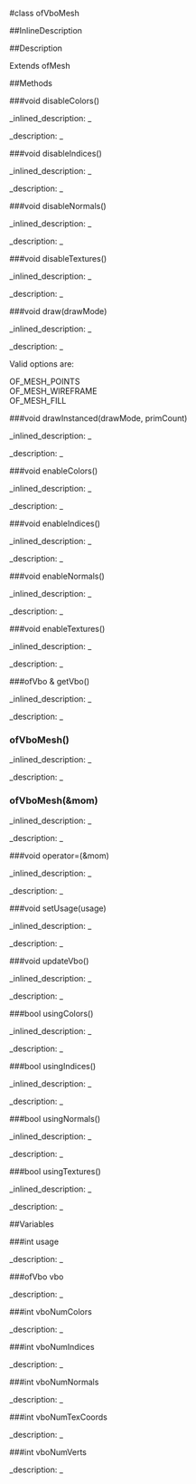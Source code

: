 #class ofVboMesh


<!--
_visible: True_
_advanced: False_
_istemplated: False_
-->

##InlineDescription






##Description

Extends ofMesh





##Methods



###void disableColors()

<!--
_syntax: disableColors()_
_name: disableColors_
_returns: void_
_returns_description: _
_parameters: _
_access: public_
_version_started: 0072_
_version_deprecated: _
_summary: _
_constant: False_
_static: False_
_visible: True_
_advanced: False_
-->

_inlined_description: _








_description: _








<!----------------------------------------------------------------------------->

###void disableIndices()

<!--
_syntax: disableIndices()_
_name: disableIndices_
_returns: void_
_returns_description: _
_parameters: _
_access: public_
_version_started: 0072_
_version_deprecated: _
_summary: _
_constant: False_
_static: False_
_visible: True_
_advanced: False_
-->

_inlined_description: _








_description: _








<!----------------------------------------------------------------------------->

###void disableNormals()

<!--
_syntax: disableNormals()_
_name: disableNormals_
_returns: void_
_returns_description: _
_parameters: _
_access: public_
_version_started: 0072_
_version_deprecated: _
_summary: _
_constant: False_
_static: False_
_visible: True_
_advanced: False_
-->

_inlined_description: _








_description: _








<!----------------------------------------------------------------------------->

###void disableTextures()

<!--
_syntax: disableTextures()_
_name: disableTextures_
_returns: void_
_returns_description: _
_parameters: _
_access: public_
_version_started: 0072_
_version_deprecated: _
_summary: _
_constant: False_
_static: False_
_visible: True_
_advanced: False_
-->

_inlined_description: _








_description: _








<!----------------------------------------------------------------------------->

###void draw(drawMode)

<!--
_syntax: draw(drawMode)_
_name: draw_
_returns: void_
_returns_description: _
_parameters: ofPolyRenderMode drawMode_
_access: public_
_version_started: _
_version_deprecated: _
_summary: _
_constant: False_
_static: False_
_visible: True_
_advanced: False_
-->

_inlined_description: _








_description: _

Valid options are: 

OF_MESH_POINTS 	 
OF_MESH_WIREFRAME   	
OF_MESH_FILL   






<!----------------------------------------------------------------------------->

###void drawInstanced(drawMode, primCount)

<!--
_syntax: drawInstanced(drawMode, primCount)_
_name: drawInstanced_
_returns: void_
_returns_description: _
_parameters: ofPolyRenderMode drawMode, int primCount_
_access: public_
_version_started: 0073_
_version_deprecated: _
_summary: _
_constant: False_
_static: False_
_visible: True_
_advanced: False_
-->

_inlined_description: _








_description: _








<!----------------------------------------------------------------------------->

###void enableColors()

<!--
_syntax: enableColors()_
_name: enableColors_
_returns: void_
_returns_description: _
_parameters: _
_access: public_
_version_started: 0072_
_version_deprecated: _
_summary: _
_constant: False_
_static: False_
_visible: True_
_advanced: False_
-->

_inlined_description: _








_description: _








<!----------------------------------------------------------------------------->

###void enableIndices()

<!--
_syntax: enableIndices()_
_name: enableIndices_
_returns: void_
_returns_description: _
_parameters: _
_access: public_
_version_started: 0072_
_version_deprecated: _
_summary: _
_constant: False_
_static: False_
_visible: True_
_advanced: False_
-->

_inlined_description: _








_description: _








<!----------------------------------------------------------------------------->

###void enableNormals()

<!--
_syntax: enableNormals()_
_name: enableNormals_
_returns: void_
_returns_description: _
_parameters: _
_access: public_
_version_started: 0072_
_version_deprecated: _
_summary: _
_constant: False_
_static: False_
_visible: True_
_advanced: False_
-->

_inlined_description: _








_description: _








<!----------------------------------------------------------------------------->

###void enableTextures()

<!--
_syntax: enableTextures()_
_name: enableTextures_
_returns: void_
_returns_description: _
_parameters: _
_access: public_
_version_started: 0072_
_version_deprecated: _
_summary: _
_constant: False_
_static: False_
_visible: True_
_advanced: False_
-->

_inlined_description: _








_description: _








<!----------------------------------------------------------------------------->

###ofVbo & getVbo()

<!--
_syntax: getVbo()_
_name: getVbo_
_returns: ofVbo &_
_returns_description: _
_parameters: _
_access: public_
_version_started: 0073_
_version_deprecated: _
_summary: _
_constant: False_
_static: False_
_visible: True_
_advanced: False_
-->

_inlined_description: _








_description: _








<!----------------------------------------------------------------------------->

### ofVboMesh()

<!--
_syntax: ofVboMesh()_
_name: ofVboMesh_
_returns: _
_returns_description: _
_parameters: _
_access: public_
_version_started: 007_
_version_deprecated: _
_summary: _
_constant: False_
_static: False_
_visible: True_
_advanced: False_
-->

_inlined_description: _








_description: _








<!----------------------------------------------------------------------------->

### ofVboMesh(&mom)

<!--
_syntax: ofVboMesh(&mom)_
_name: ofVboMesh_
_returns: _
_returns_description: _
_parameters: const ofMesh &mom_
_access: public_
_version_started: 007_
_version_deprecated: _
_summary: _
_constant: False_
_static: False_
_visible: True_
_advanced: False_
-->

_inlined_description: _








_description: _








<!----------------------------------------------------------------------------->

###void operator=(&mom)

<!--
_syntax: operator=(&mom)_
_name: operator=_
_returns: void_
_returns_description: _
_parameters: const ofMesh &mom_
_access: public_
_version_started: 0073_
_version_deprecated: _
_summary: _
_constant: False_
_static: False_
_visible: True_
_advanced: False_
-->

_inlined_description: _








_description: _








<!----------------------------------------------------------------------------->

###void setUsage(usage)

<!--
_syntax: setUsage(usage)_
_name: setUsage_
_returns: void_
_returns_description: _
_parameters: int usage_
_access: public_
_version_started: _
_version_deprecated: _
_summary: _
_constant: False_
_static: False_
_visible: True_
_advanced: False_
-->

_inlined_description: _








_description: _








<!----------------------------------------------------------------------------->

###void updateVbo()

<!--
_syntax: updateVbo()_
_name: updateVbo_
_returns: void_
_returns_description: _
_parameters: _
_access: private_
_version_started: 0073_
_version_deprecated: _
_summary: _
_constant: False_
_static: False_
_visible: True_
_advanced: False_
-->

_inlined_description: _








_description: _








<!----------------------------------------------------------------------------->

###bool usingColors()

<!--
_syntax: usingColors()_
_name: usingColors_
_returns: bool_
_returns_description: _
_parameters: _
_access: public_
_version_started: 0072_
_version_deprecated: _
_summary: _
_constant: False_
_static: False_
_visible: True_
_advanced: False_
-->

_inlined_description: _








_description: _








<!----------------------------------------------------------------------------->

###bool usingIndices()

<!--
_syntax: usingIndices()_
_name: usingIndices_
_returns: bool_
_returns_description: _
_parameters: _
_access: public_
_version_started: 0072_
_version_deprecated: _
_summary: _
_constant: False_
_static: False_
_visible: True_
_advanced: False_
-->

_inlined_description: _








_description: _








<!----------------------------------------------------------------------------->

###bool usingNormals()

<!--
_syntax: usingNormals()_
_name: usingNormals_
_returns: bool_
_returns_description: _
_parameters: _
_access: public_
_version_started: 0072_
_version_deprecated: _
_summary: _
_constant: False_
_static: False_
_visible: True_
_advanced: False_
-->

_inlined_description: _








_description: _








<!----------------------------------------------------------------------------->

###bool usingTextures()

<!--
_syntax: usingTextures()_
_name: usingTextures_
_returns: bool_
_returns_description: _
_parameters: _
_access: public_
_version_started: 0072_
_version_deprecated: _
_summary: _
_constant: False_
_static: False_
_visible: True_
_advanced: False_
-->

_inlined_description: _








_description: _








<!----------------------------------------------------------------------------->

##Variables



###int usage

<!--
_name: usage_
_type: int_
_access: private_
_version_started: 007_
_version_deprecated: _
_summary: _
_visible: True_
_constant: True_
_advanced: False_
-->

_description: _








<!----------------------------------------------------------------------------->

###ofVbo vbo

<!--
_name: vbo_
_type: ofVbo_
_access: private_
_version_started: 007_
_version_deprecated: _
_summary: _
_visible: True_
_constant: True_
_advanced: False_
-->

_description: _








<!----------------------------------------------------------------------------->

###int vboNumColors

<!--
_name: vboNumColors_
_type: int_
_access: private_
_version_started: 007_
_version_deprecated: _
_summary: _
_visible: True_
_constant: True_
_advanced: False_
-->

_description: _








<!----------------------------------------------------------------------------->

###int vboNumIndices

<!--
_name: vboNumIndices_
_type: int_
_access: private_
_version_started: 007_
_version_deprecated: _
_summary: _
_visible: True_
_constant: True_
_advanced: False_
-->

_description: _








<!----------------------------------------------------------------------------->

###int vboNumNormals

<!--
_name: vboNumNormals_
_type: int_
_access: private_
_version_started: 007_
_version_deprecated: _
_summary: _
_visible: True_
_constant: True_
_advanced: False_
-->

_description: _








<!----------------------------------------------------------------------------->

###int vboNumTexCoords

<!--
_name: vboNumTexCoords_
_type: int_
_access: private_
_version_started: 007_
_version_deprecated: _
_summary: _
_visible: True_
_constant: True_
_advanced: False_
-->

_description: _








<!----------------------------------------------------------------------------->

###int vboNumVerts

<!--
_name: vboNumVerts_
_type: int_
_access: private_
_version_started: 007_
_version_deprecated: _
_summary: _
_visible: True_
_constant: True_
_advanced: False_
-->

_description: _








<!----------------------------------------------------------------------------->

